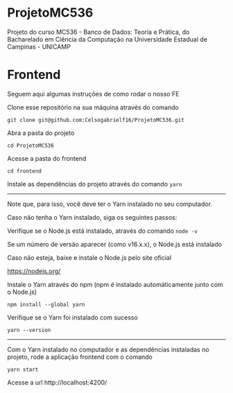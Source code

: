 # ProjetoMC536
Projeto do curso MC536 - Banco de Dados: Teoria e Prática, do Bacharelado em Ciência da Computação na Universidade Estadual de Campinas - UNICAMP

# Frontend

Seguem aqui algumas instruções de como rodar o nosso FE

Clone esse repositório na sua máquina através do comando
   
`git clone git@github.com:Celsogabrielf16/ProjetoMC536.git`

Abra a pasta do projeto

`cd ProjetoMC536`

Acesse a pasta do frontend

`cd frontend`

Instale as dependências do projeto através do comando `yarn`

------------------------------------------------------------------------------------------------

Note que, para isso, você deve ter o Yarn instalado no seu computador.

Caso não tenha o Yarn instalado, siga os seguintes passos:

Verifique se o Node.js está instalado, através do comando `node -v`

Se um número de versão aparecer (como v16.x.x), o Node.js está instalado 

Caso não esteja, baixe e instale o Node.js pelo site oficial 

https://nodejs.org/

Instale o Yarn através do npm (npm é instalado automáticamente junto com o Node.js)
   
`npm install --global yarn`

Verifique se o Yarn foi instalado com sucesso
   
`yarn --version`

------------------------------------------------------------------------------------------------

Com o Yarn instalado no computador e as dependências instaladas no projeto, rode a aplicação frontend com o comando

`yarn start`

Acesse a url http://localhost:4200/
